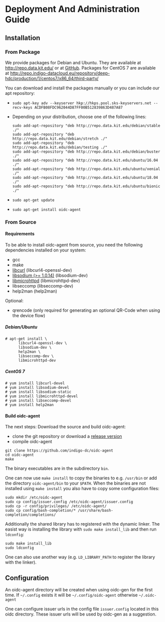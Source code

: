 # Deployment And Administration Guide
## Installation
### From Package
We provide packages for Debian and Ubuntu. They are available at
http://repo.data.kit.edu/ or at [GitHub](https://github.com/indigo-dc/oidc-agent/releases).
Packages for CentOS 7 are available at http://repo.indigo-datacloud.eu/repository/deep-hdc/production/1/centos7/x86_64/third-party/

You can download and install the packages manually or you can include our apt
repository:

- `sudo apt-key adv --keyserver hkp://hkps.pool.sks-keyservers.net --recv-keys ACDFB08FDC962044D87FF00B512839863D487A87`

- Depending on your distribution, choose one of the following lines:
     ``` 
     sudo add-apt-repository "deb http://repo.data.kit.edu/debian/stable ./"
     sudo add-apt-repository "deb http://repo.data.kit.edu/debian/stretch ./"
     sudo add-apt-repository "deb http://repo.data.kit.edu/debian/testing ./"
     sudo add-apt-repository "deb http://repo.data.kit.edu/debian/buster ./"
     sudo add-apt-repository "deb http://repo.data.kit.edu/ubuntu/16.04 ./"
     sudo add-apt-repository "deb http://repo.data.kit.edu/ubuntu/xenial ./"
     sudo add-apt-repository "deb http://repo.data.kit.edu/ubuntu/18.04 ./"
     sudo add-apt-repository "deb http://repo.data.kit.edu/ubuntu/bionic ./"
     ```

- `sudo apt-get update`

- `sudo apt-get install oidc-agent`

### From Source
#### Requirements
To be able to install oidc-agent from source, you need the following dependencies
installed on your system:
- gcc
- make
- [libcurl](https://curl.haxx.se/libcurl/) (libcurl4-openssl-dev)  
- [libsodium (>= 1.0.14)](https://download.libsodium.org/doc/) (libsodium-dev)
- [libmicrohttpd](https://www.gnu.org/software/libmicrohttpd/) (libmicrohttpd-dev)
- libseccomp (libseccomp-dev)
- help2man (help2man)

Optional:
- qrencode (only required for generating an optional QR-Code when using the device flow)

##### Debian/Ubuntu
```
# apt-get install \
      libcurl4-openssl-dev \
      libsodium-dev \
      help2man \
      libseccomp-dev \
      libmicrohttpd-dev 
```

##### CentOS 7
```
# yum install libcurl-devel
# yum install libsodium-devel
# yum install libsodium-static
# yum install libmicrohttpd-devel
# yum install libseccomp-devel
# yum install help2man
```

#### Build oidc-agent
The next steps: Download the source and build oidc-agent:
- clone the git repository or download a [release version](https://github.com/indigo-dc/oidc-agent/releases)
- compile oidc-agent
```
git clone https://github.com/indigo-dc/oidc-agent
cd oidc-agent
make
```

The binary executables are in the subdirectory `bin`.

One can now use ```make install``` to copy the binaries to e.g. `/usr/bin` or
add the directory ```oidc-agent/bin``` to your ```$PATH```. When the binaries
are not installed using ```make install``` you also have to copy some
configuration files:
```
sudo mkdir /etc/oidc-agent
sudo cp config/issuer.config /etc/oidc-agent/issuer.config
sudo cp -r config/privileges/ /etc/oidc-agent/
sudo cp config/bash-completion/* /usr/share/bash-completion/completions/
```
Additionally the shared library has to registered with the dynamic linker. The
easist way is installing the library with ```sudo make install_lib``` and then run ```ldconfig```:
```
sudo make install_lib
sudo ldconfig
```
One can also use another way (e.g. ```LD_LIBRARY_PATH``` to register the library
with the linker).

## Configuration
An oidc-agent directory will be created when using oidc-gen for the first time. 
If ```~/.config``` exists it will be ```~/.config/oidc-agent``` otherwise ```~/.oidc-agent```

One can configure issuer urls in the config file ```issuer.config``` located in
this oidc directory. These issuer urls will be used by oidc-gen as a suggestion.

